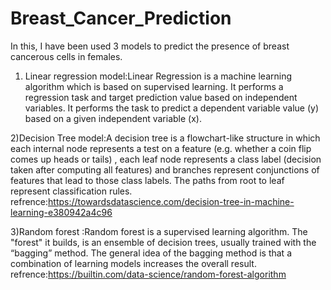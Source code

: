 # Breast_Cancer_Prediction
In this, I have been used 3 models to predict the presence of breast cancerous cells in females.

1) Linear regression model:Linear Regression is a machine learning algorithm which is based on supervised learning. 
It performs a regression task and  target prediction value based on independent variables.
It performs the task to predict a dependent variable value (y) based on a given independent variable (x).

2)Decision Tree model:A decision tree is a flowchart-like structure in which each internal node represents a test on a feature (e.g. whether a coin flip comes up heads or tails) ,
each leaf node represents a class label (decision taken after computing all features) and branches represent conjunctions of features that lead to those class labels. 
The paths from root to leaf represent classification rules.
refrence:https://towardsdatascience.com/decision-tree-in-machine-learning-e380942a4c96

3)Random forest :Random forest is a supervised learning algorithm.
The "forest" it builds, is an ensemble of decision trees, usually trained with the “bagging” method. 
The general idea of the bagging method is that a combination of learning models increases the overall result.
refrence:https://builtin.com/data-science/random-forest-algorithm
